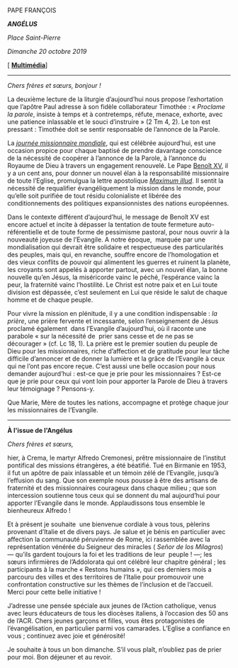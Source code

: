 PAPE FRANÇOIS

***ANGÉLUS***

*Place Saint-Pierre*

*Dimanche 20 octobre 2019*

[ **[Multimédia](http://w2.vatican.va/content/francesco/fr/events/event.dir.html/content/vaticanevents/fr/2019/10/20/angelus.html)**]

* * *

*Chers frères et sœurs, bonjour !*

La deuxième lecture de la liturgie d’aujourd’hui nous propose l’exhortation que l’apôtre Paul adresse à son fidèle collaborateur Timothée : « *Proclame la parole*, insiste à temps et à contretemps, réfute, menace, exhorte, avec une patience inlassable et le souci d’instruire » (2 Tm 4, 2). Le ton est pressant : Timothée doit se sentir responsable de l’annonce de la Parole.

La *[journée missionnaire mondiale](http://w2.vatican.va/content/francesco/fr/events/event.dir.html/content/vaticanevents/fr/2019/10/20/messa-giornatamissionaria.html)*, qui est célébrée aujourd’hui, est une occasion propice pour chaque baptisé de prendre davantage conscience de la nécessité de coopérer à l’annonce de la Parole, à l’annonce du  Royaume de Dieu à travers un engagement renouvelé. Le Pape [Benoît XV](http://w2.vatican.va/content/benedict-xv/fr.html), il y a un cent ans, pour donner un nouvel élan à la responsabilité missionnaire de toute l’Eglise, promulgua la lettre apostolique *[Maximum illud](https://w2.vatican.va/content/benedict-xv/fr/apost_letters/documents/hf_ben-xv_apl_19191130_maximum-illud.html)*. Il sentit la nécessité de requalifier évangéliquement la mission dans le monde, pour qu’elle soit purifiée de tout résidu colonialiste et libérée des conditionnements des politiques expansionnistes des nations européennes.

Dans le contexte différent d’aujourd’hui, le message de Benoît XV est encore actuel et incite à dépasser la tentation de toute fermeture auto-référentielle et de toute forme de pessimisme pastoral, pour nous ouvrir à la nouveauté joyeuse de l’Evangile. A notre époque,  marquée par une mondialisation qui devrait être solidaire et respectueuse des particularités des peuples, mais qui, en revanche, souffre encore de l’homologation et des vieux conflits de pouvoir qui alimentent les guerres et ruinent la planète, les croyants sont appelés à apporter partout, avec un nouvel élan, la bonne nouvelle qu’en Jésus, la miséricorde vainc le péché, l’espérance vainc la peur, la fraternité vainc l’hostilité. Le Christ est notre paix et en Lui toute division est dépassée, c’est seulement en Lui que réside le salut de chaque homme et de chaque peuple.

Pour vivre la mission en plénitude, il y a une condition indispensable : *la prière*, une prière fervente et incessante, selon l’enseignement de Jésus proclamé également  dans l’Evangile d’aujourd’hui, où il raconte une parabole « sur la nécessité de  prier sans cesse et de ne pas se décourager » (cf. Lc 18, 1). La prière est le premier soutien du peuple de Dieu pour les missionnaires, riche d’affection et de gratitude pour leur tâche difficile d’annoncer et de donner la lumière et la grâce de l’Evangile à ceux qui ne l’ont pas encore reçue. C’est aussi une belle occasion pour nous demander aujourd’hui : est-ce que je prie pour les missionnaires ? Est-ce que je prie pour ceux qui vont loin pour apporter la Parole de Dieu à travers leur témoignage ? Pensons-y.

Que Marie, Mère de toutes les nations, accompagne et protège chaque jour les missionnaires de l’Evangile.

* * *

**À l'issue de l'Angélus**

*Chers frères et sœurs,*

hier, à Crema, le martyr Alfredo Cremonesi, prêtre missionnaire de l’institut pontifical des missions étrangères, a été béatifié. Tué en Birmanie en 1953, il fut un apôtre de paix inlassable et un témoin zélé de l’Evangile, jusqu’à l’effusion du sang. Que son exemple nous pousse à être des artisans de fraternité et des missionnaires courageux dans chaque milieu ; que son intercession soutienne tous ceux qui se donnent du mal aujourd’hui pour apporter l’Evangile dans le monde. Applaudissons tous ensemble le bienheureux Alfredo !

Et à présent je souhaite  une bienvenue cordiale à vous tous, pèlerins provenant d’Italie et de divers pays. Je salue et je bénis en particulier avec affection la communauté péruvienne de Rome, ici rassemblée avec la représentation vénérée du Seigneur des miracles ( *Señor de los Milagros*) — qu’ils gardent toujours la foi et les traditions de leur  peuple ! —; les sœurs infirmières de l’Addolorata qui ont célébré leur chapitre général ; les participants à la marche « Restons humains », qui ces derniers mois a parcouru des villes et des territoires de l’Italie pour promouvoir une confrontation constructive sur les thèmes de l’inclusion et de l’accueil. Merci pour cette belle initiative !

J’adresse une pensée spéciale aux jeunes de l’Action catholique, venus  avec leurs éducateurs de tous les diocèses italiens, à l’occasion des 50 ans de l’ACR. Chers jeunes garçons et filles, vous êtes protagonistes de l’évangélisation, en particulier parmi vos camarades. L’Eglise a confiance en vous ; continuez avec joie et générosité!

Je souhaite à tous un bon dimanche. S’il vous plaît, n’oubliez pas de prier pour moi. Bon déjeuner et au revoir.